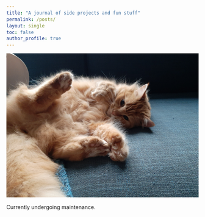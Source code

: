 ```yaml
---
title: "A journal of side projects and fun stuff"
permalink: /posts/
layout: single
toc: false
author_profile: true
---
```


![Under construction](/assets/images/romeo01.jpg)

Currently undergoing maintenance.
